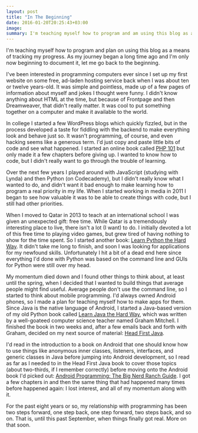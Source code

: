 ```yaml
---
layout: post
title: "In The Beginning"
date: 2016-01-20T20:25:43+03:00
image: 
summary: I'm teaching myself how to program and am using this blog as a means of tracking my progress. As my journey began a long time ago and I'm only now beginning to document it, let me go back to the beginning.
---
```


I'm teaching myself how to program and plan on using this blog as a means of tracking my progress. As my journey began a long time ago and I'm only now beginning to document it, let me go back to the beginning.

I've been interested in programming computers ever since I set up my first website on some free, ad-laden hosting service back when I was about ten or twelve years-old. It was simple and pointless, made up of a few pages of information about myself and jokes I thought were funny. I didn't know anything about HTML at the time, but because of Frontpage and then Dreamweaver, that didn't really matter. It was cool to put something together on a computer and make it available to the world. 

In college I started a few WordPress blogs which quickly fizzled, but in the process developed a taste for fiddling with the backend to make everything look and behave just so. It wasn't programming, of course, and even hacking seems like a generous term. I'd just copy and paste little bits of code and see what happened. I started an online book called [PHP 101](http://devzone.zend.com/6/php-101-php-for-the-absolute-beginner/) but only made it a few chapters before giving up. I wanted to know how to code, but I didn't really want to go through the trouble of learning.

Over the next few years I played around with JavaScript (studying with Lynda) and then Python (on Codecademy), but I didn't really know what I wanted to do, and didn't want it bad enough to make learning how to program a real priority in my life. When I started working in media in 2011 I began to see how valuable it was to be able to create things with code, but I still had other priorities.

When I moved to Qatar in 2013 to teach at an international school I was given an unexpected gift: free time. While Qatar is a tremendously interesting place to live, there isn't a lot (I want) to do. I initially devoted a lot of this free time to playing video games, but grew tired of having nothing to show for the time spent. So I started another book: [Learn Python the Hard Way](http://learnpythonthehardway.org/). It didn't take me long to finish, and soon I was looking for applications for my newfound skills. Unfortunately I hit a bit of a dead end here since everything I'd done with Python was based on the command line and GUIs for Python were still over my head. 

My momentum died down and I found other things to think about, at least until the spring, when I decided that I wanted to build things that average people might find useful. Average people don't use the command line, so I started to think about mobile programming. I'd always owned Android phones, so I made a plan for teaching myself how to make apps for them. Since Java is the native language of Android, I started a Java-based version of my old Python book called [Learn Java the Hard Way](https://learnjavathehardway.org/), which was written by a well-goateed computer science teacher named Graham Mitchell. I finished the book in two weeks and, after a few emails back and forth with Graham, decided on my next source of material: [Head First Java](http://www.headfirstlabs.com/books/hfjava/).

I'd read in the introduction to a book on Android that one should know how to use things like anonymous inner classes, listeners, interfaces, and generic classes in Java before jumping into Android development, so I read as far as I needed to in the Head First Java book to cover those topics (about two-thirds, if I remember correctly) before moving onto the Android book I'd picked out: [Android Programming: The Big Nerd Ranch Guide](https://www.bignerdranch.com/we-write/android-programming/). I got a few chapters in and then the same thing that had happened many times before happened again: I lost interest, and all of my momentum along with it.

For the past eight years or so, my relationship with programming has been two steps forward, one step back, one step forward, two steps back, and so on. That is, until this past September, when things finally got real. More on that soon. 